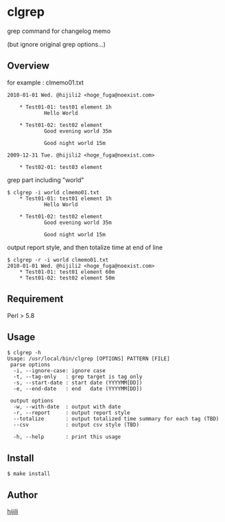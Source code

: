 # clgrep
grep command for changelog memo
  
(but ignore original grep options...)

## Overview

for example : clmemo01.txt

    2010-01-01 Wed. @hijili2 <hoge_fuga@noexist.com>
    
        * Test01-01: test01 element 1h
                Hello World
    
        * Test01-02: test02 element
                Good evening world 35m
     
                Good night world 15m
    
    2009-12-31 Tue. @hijili2 <hoge_fuga@noexist.com>
    
        * Test02-01: test03 element

grep part including "world"
  
    $ clgrep -i world clmemo01.txt 
        * Test01-01: test01 element 1h
                Hello World
    
        * Test01-02: test02 element
                Good evening world 35m
    
                Good night world 15m

output report style, and then totalize time at end of line

    $ clgrep -r -i world clmemo01.txt 
    2010-01-01 Wed. @hijili2 <hoge_fuga@noexist.com>
        * Test01-01: test01 element 60m
        * Test01-02: test02 element 50m


## Requirement

Perl > 5.8

## Usage

    $ clgrep -h
    Usage: /usr/local/bin/clgrep [OPTIONS] PATTERN [FILE]
     parse options
      -i, --ignore-case: ignore case
      -t, --tag-only   : grep target is tag only 
      -s, --start-date : start date (YYYYMM[DD])
      -e, --end-date   : end   date (YYYYMM[DD])
    
     output options
      -w, --with-date  : output with date
      -r, --report     : output report style
      --totalize       : output totalized time summary for each tag (TBD)
      --csv            : output csv style (TBD)
    
      -h, --help       : print this usage

## Install

`$ make install`

## Author

[hijili](https://github.com/hijili)
